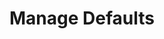 ---
sidebar_position: 5
title: "Manage Defaults"
sidebar_label: "Manage Defaults"
description: "Establish system defaults in Debian environments - configure default applications, system behaviors, user defaults, and baseline system configurations."
keywords:
  - "debian system defaults"
  - "default applications"
  - "system behaviors"
  - "user defaults"
  - "baseline configuration"
tags:
  - debian
  - system-defaults
  - default-applications
  - system-behaviors
  - baseline-config
slug: /linux/debian/configuration/system-settings/manage-defaults
---